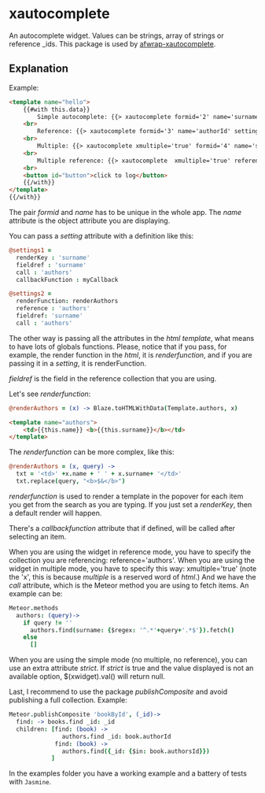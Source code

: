 xautocomplete
=============

An autocomplete widget. Values can be strings, array of strings or reference _ids.
This package is used by [afwrap-xautocomplete](https://github.com/miguelalarcos/afwrap-xautocomplete).

Explanation
-----------

Example:

```html
<template name="hello">
    {{#with this.data}}
        Simple autocomplete: {{> xautocomplete formid='2' name='surname' settings='settings1'}}
    <br>
        Reference: {{> xautocomplete formid='3' name='authorId' settings='settings2'}}
    <br>
        Multiple: {{> xautocomplete xmultiple='true' formid='4' name='surnames' fieldref='surname' renderfunction='renderAuthors' call='authors' callbackfunction="myCallback"}}
    <br>
        Multiple reference: {{> xautocomplete  xmultiple='true' reference='authors' formid='5' name='authorsId' fieldref='surname' renderfunction='renderAuthors' call='authors'}}
    <br>
    <button id="button">click to log</button>
    {{/with}}
</template>
{{/with}}
```

The pair *formid* and *name* has to be unique in the whole app. The *name* attribute is the object attribute you are displaying.

You can pass a *setting* attribute with a definition like this:
```coffee
@settings1 =
  renderKey : 'surname'
  fieldref : 'surname'
  call : 'authors'
  callbackFunction : myCallback

@settings2 =
  renderFunction: renderAuthors
  reference : 'authors'
  fieldref: 'surname'
  call : 'authors'
```

The other way is passing all the attributes in the *html template*, what means to have lots of globals functions. Please, notice that if you pass, for example, the render function in the *html*, it is *renderfunction*, and if you are passing it in a *setting*, it is renderFunction.

*fieldref* is the field in the reference collection that you are using.

Let's see *renderfunction*:

```coffee
@renderAuthors = (x) -> Blaze.toHTMLWithData(Template.authors, x)
```

```html
<template name="authors">
    <td>{{this.name}} <b>{{this.surname}}</b></td>
</template>
```

The *renderfunction* can be more complex, like this:

```coffee
@renderAuthors = (x, query) ->
  txt = '<td>' +x.name + ' ' + x.surname+ '</td>'
  txt.replace(query, "<b>$&</b>")
```

*renderfunction* is used to render a template in the popover for each item you get from the search as you are typing. If you just set a *renderKey*, then a default render will happen.

There's a *callbackfunction* attribute that if defined, will be called after selecting an item.

When you are using the widget in reference mode, you have to specify the collection you are referencing: reference='authors'.
When you are using the widget in multiple mode, you have to specify this way: xmultiple='true' (note the 'x', this is because *multiple* is a reserved word of *html*.)
And we have the *call* attribute, which is the Meteor method you are using to fetch items. An example can be:

```coffee
Meteor.methods
  authors: (query)->
    if query != ''
      authors.find(surname: {$regex: '^.*'+query+'.*$'}).fetch()
    else
      []
```

When you are using the simple mode (no multiple, no reference), you can use an extra attribute *strict*. If *strict* is true and the value displayed is not an available option, $(xwidget).val() will return null.

Last, I recommend to use the package *publishComposite* and avoid publishing a full collection. Example:

```coffee
Meteor.publishComposite 'bookById', (_id)->
  find: -> books.find _id: _id
  children: [find: (book) ->
               authors.find _id: book.authorId
             find: (book) ->
               authors.find({_id: {$in: book.authorsId}})
            ]
```

In the examples folder you have a working example and a battery of tests with ```Jasmine```.